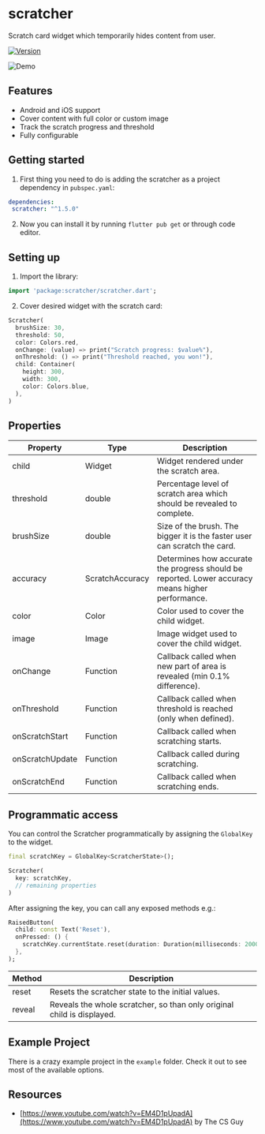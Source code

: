 # scratcher

Scratch card widget which temporarily hides content from user.

[![Version](https://img.shields.io/badge/pub-v1.5.0-blue.svg)](https://pub.dartlang.org/packages/scratcher)

![Demo](https://media.giphy.com/media/fXztsRTXoKsVuChtTl/giphy.gif)

## Features

- Android and iOS support
- Cover content with full color or custom image 
- Track the scratch progress and threshold
- Fully configurable

## Getting started

1. First thing you need to do is adding the scratcher as a project dependency in `pubspec.yaml`:
```yaml
dependencies:
 scratcher: "^1.5.0"
```

2. Now you can install it by running `flutter pub get` or through code editor.

## Setting up

1. Import the library:
```dart
import 'package:scratcher/scratcher.dart';
```

2. Cover desired widget with the scratch card:

```dart
Scratcher(
  brushSize: 30,
  threshold: 50,
  color: Colors.red,
  onChange: (value) => print("Scratch progress: $value%"),
  onThreshold: () => print("Threshold reached, you won!"),
  child: Container(
    height: 300,
    width: 300,
    color: Colors.blue,
  ),
)
```

## Properties

Property | Type | Description
--- | --- | ---
child | Widget | Widget rendered under the scratch area.
threshold | double | Percentage level of scratch area which should be revealed to complete.
brushSize | double | Size of the brush. The bigger it is the faster user can scratch the card.
accuracy | ScratchAccuracy | Determines how accurate the progress should be reported. Lower accuracy means higher performance.
color | Color | Color used to cover the child widget.
image | Image | Image widget used to cover the child widget.
onChange | Function | Callback called when new part of area is revealed (min 0.1% difference).
onThreshold | Function | Callback called when threshold is reached (only when defined).
onScratchStart | Function | Callback called when scratching starts.
onScratchUpdate | Function | Callback called during scratching.
onScratchEnd | Function | Callback called when scratching ends.

## Programmatic access

You can control the Scratcher programmatically by assigning the `GlobalKey` to the widget.

```dart
final scratchKey = GlobalKey<ScratcherState>();

Scratcher(
  key: scratchKey,
  // remaining properties
)
```

After assigning the key, you can call any exposed methods e.g.:

```dart
RaisedButton(
  child: const Text('Reset'),
  onPressed: () {
    scratchKey.currentState.reset(duration: Duration(milliseconds: 2000));
  },
);
```

Method | Description
--- | ---
reset | Resets the scratcher state to the initial values.
reveal | Reveals the whole scratcher, so than only original child is displayed.

## Example Project

There is a crazy example project in the `example` folder. Check it out to see most of the available options.

## Resources

- [https://www.youtube.com/watch?v=EM4D1pUpadA](https://www.youtube.com/watch?v=EM4D1pUpadA) by The CS Guy
